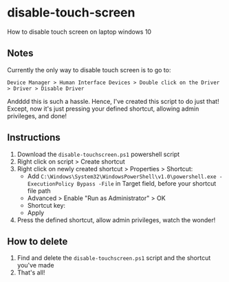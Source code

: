 # disable-touch-screen
How to disable touch screen on laptop windows 10 

## Notes

Currently the only way to disable touch screen is to go to: 

    Device Manager > Human Interface Devices > Double click on the Driver > Driver > Disable Driver

Andddd this is such a hassle. Hence, I've created this script to do just that! Except, now it's just pressing your defined shortcut, allowing admin privileges, and done!

## Instructions

1. Download the `disable-touchscreen.ps1` powershell script
2. Right click on script > Create shortcut
3. Right click on newly created shortcut > Properties > Shortcut:
    - Add `C:\Windows\System32\WindowsPowerShell\v1.0\powershell.exe -ExecutionPolicy Bypass -File` in Target field, before your shortcut file path
    - Advanced > Enable "Run as Administrator" > OK
    - Shortcut key: <press your hotkey>
    - Apply
4. Press the defined shortcut, allow admin privileges, watch the wonder!
  
## How to delete

1. Find and delete the `disable-touchscreen.ps1` script and the shortcut you've made
2. That's all!
